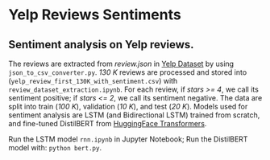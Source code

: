 # Yelp Reviews Sentiments

## Sentiment analysis on Yelp reviews. 

The reviews are extracted from *review.json* in [Yelp Dataset](https://www.yelp.com/dataset) by using `json_to_csv_converter.py`. 
*130 K* reviews are processed and stored into (`yelp_review_first_130K_with_sentiment.csv`) with `review_dataset_extraction.ipynb`. For each review, if *stars >= 4*, we call its sentiment positive; if *stars <= 2*, we call its sentiment negative. The data are split into train (*100 K*), validation (*10 K*), and test (*20 K*).
Models used for sentiment analysis are LSTM (and Bidirectional LSTM) trained from scratch, and fine-tuned DistilBERT from [HuggingFace Transformers](https://huggingface.co/docs/transformers).

Run the LSTM model `rnn.ipynb` in Jupyter Notebook; 
Run the DistilBERT model with: `python bert.py`.
